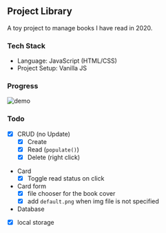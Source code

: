 ## Project Library
A toy project to manage books I have read in 2020.

### Tech Stack
- Language: JavaScript (HTML/CSS)
- Project Setup: Vanilla JS

### Progress
![demo](demo.gif)

### Todo
- [X] CRUD (no Update)
  * [x] Create
  * [x] Read (`populate()`)
  * [x] Delete (right click)
- Card
  * [x] Toggle read status on click
- Card form
  * [x] file chooser for the book cover
  * [x] add `default.png` when img file is not specified
-  Database
  + [x] local storage
